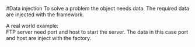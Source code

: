 #Data injection
To solve a problem the object needs data.
The required data are injected with the framework.

A real world example:<br/>
FTP server need port and host to start the server. The data in this case port and host are inject with the factory.